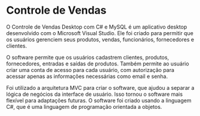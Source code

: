 # Controle de Vendas
O Controle de Vendas Desktop com C# e MySQL é um aplicativo desktop desenvolvido com o Microsoft Visual Studio. Ele foi criado para permitir que os usuários gerenciem seus produtos, vendas, funcionários, fornecedores e clientes.

 O software permite que os usuários cadastrem clientes, produtos, fornecedores, entradas e saídas de produtos. Também permite ao usuário criar uma conta de acesso para cada usuário, com autorização para acessar apenas as informações necessárias como email e senha.
 
 Foi utilizado a arquitetura MVC para criar o software, que ajudou a separar a lógica de negócios da interface de usuário. Isso tornou o software mais flexível para adaptações futuras. O software foi criado usando a linguagem C#, que é uma linguagem de programação orientada a objetos. 
